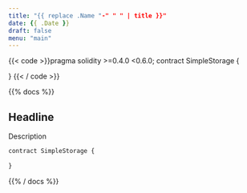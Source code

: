 ```yaml
---
title: "{{ replace .Name "-" " " | title }}"
date: {{ .Date }}
draft: false
menu: "main"
---
```


{{< code >}}pragma solidity >=0.4.0 <0.6.0;
contract SimpleStorage {
    
}
{{< / code >}}

{{% docs %}}
## Headline

Description


```JavaScript
contract SimpleStorage {
    
}
```

{{% / docs %}}
